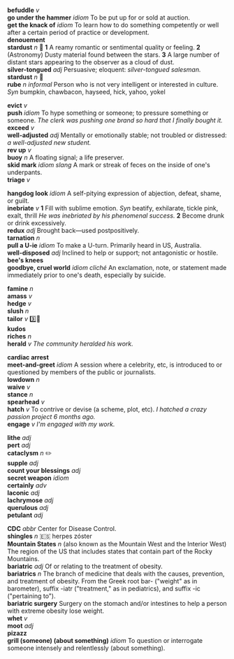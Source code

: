 
__befuddle__ _v_  
__go under the hammer__ _idiom_ To be put up for or sold at auction.  
__get the knack of__ _idiom_ To learn how to do something competently or well after a certain period of practice or development.  
__denouement__  
__stardust__ _n_ :dart: __1__ A reamy romantic or sentimental quality or feeling. __2__ (Astronomy) Dusty material found between the stars. __3__ A large number of distant stars appearing to the observer as a cloud of dust.  
__silver-tongued__ _adj_ Persuasive; eloquent: _silver-tongued salesman._  
__stardust__ _n_ :dart:  
__rube__ _n informal_ Person who is not very intelligent or interested in culture. _Syn_ bumpkin, chawbacon, hayseed, hick, yahoo, yokel  

__evict__ _v_  
__push__ _idiom_ To hype something or someone; to pressure something or someone. _The clerk was pushing one brand so hard that I finally bought it._  
__exceed__ _v_  
__well-adjusted__ _adj_ Mentally or emotionally stable; not troubled or distressed: _a well-adjusted new student._  
__rev up__ _v_  
__buoy__ _n_ A floating signal; a life preserver.  
__skid mark__ _idiom_ _slang_ A mark or streak of feces on the inside of one's underpants.  
__triage__ _v_  

__hangdog look__ _idiom_ A self-pitying expression of abjection, defeat, shame, or guilt.  
__inebriate__ _v_ __1__ Fill with sublime emotion. _Syn_ beatify, exhilarate, tickle pink, exalt, thrill _He was inebriated by his phenomenal success._ __2__ Become drunk or drink excessively.  
__redux__ _adj_ Brought back—used postpositively.  
__tarnation__ _n_  
__pull a U-ie__ _idiom_ To make a U-turn. Primarily heard in US, Australia.  
__well-disposed__ _adj_ Inclined to help or support; not antagonistic or hostile.  
__bee's knees__  
__goodbye, cruel world__ _idiom_ _cliché_ An exclamation, note, or statement made immediately prior to one's death, especially by suicide.  

__famine__ _n_  
__amass__ _v_  
__hedge__ _v_  
__slush__ _n_  
__tailor__ _v_ :three::hammer:  
__kudos__  
__riches__ _n_  
__herald__ _v_ _The community heralded his work._  

__cardiac arrest__  
__meet-and-greet__ _idiom_ A session where a celebrity, etc, is introduced to or questioned by members of the public or journalists.  
__lowdown__ _n_  
__waive__ _v_  
__stance__ _n_  
__spearhead__ _v_  
__hatch__ _v_ To contrive or devise (a scheme, plot, etc). _I hatched a crazy passion project 6 months ago._  
__engage__ _v_ _I'm engaged with my work._  

__lithe__ _adj_  
__pert__ _adj_  
__cataclysm__ _n_ :pencil2:  
__supple__ _adj_  
__count your blessings__ _adj_  
__secret weapon__ _idiom_  
__certainly__ _adv_  
__laconic__ _adj_  
__lachrymose__ _adj_  
__querulous__ _adj_  
__petulant__ _adj_  

__CDC__ _abbr_ Center for Disease Control.  
__shingles__ _n_ :es: herpes zóster  
__Mountain States__ _n_ (also known as the Mountain West and the Interior West) The region of the US that includes states that contain part of the Rocky Mountains.  
__bariatric__ _adj_ Of or relating to the treatment of obesity.  
__bariatrics__ _n_ The branch of medicine that deals with the causes, prevention, and treatment of obesity. From the Greek root bar- ("weight" as in barometer), suffix -iatr ("treatment," as in pediatrics), and suffix -ic ("pertaining to").  
__bariatric surgery__ Surgery on the stomach and/or intestines to help a person with extreme obesity lose weight.  
__whet__ _v_  
__moot__ _adj_  
__pizazz__  
__grill (someone) (about something)__ _idiom_ To question or interrogate someone intensely and relentlessly (about something).  
